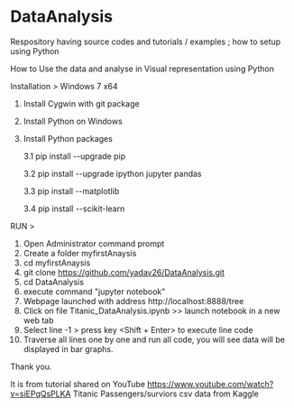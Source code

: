 # DataAnalysis
Respository having source codes and tutorials / examples ; how to setup using Python

How to Use the data and analyse in Visual representation using Python

Installation > Windows 7 x64

1. Install Cygwin with git package
2. Install Python on Windows
3. Install Python packages

    3.1    pip install --upgrade pip
    
    3.2    pip install --upgrade ipython jupyter pandas
    
    3.3    pip install --matplotlib 
    
    3.4    pip install --scikit-learn

RUN > 
1. Open Administrator command prompt
2. Create a folder myfirstAnaysis
3. cd myfirstAnaysis
4. git clone https://github.com/yadav26/DataAnalysis.git
5. cd DataAnalysis
6. execute command "jupyter notebook"
7. Webpage launched with address http://localhost:8888/tree
8. Click on file Titanic_DataAnalysis.ipynb >> launch notebook in a new web tab
9. Select line -1 > press key <Shift + Enter> to execute line code 
10. Traverse all lines one by one and run all code, you will see data will be displayed in bar graphs.


Thank you.

It is from tutorial shared on YouTube https://www.youtube.com/watch?v=siEPqQsPLKA
Titanic Passengers/surviors csv data from Kaggle





